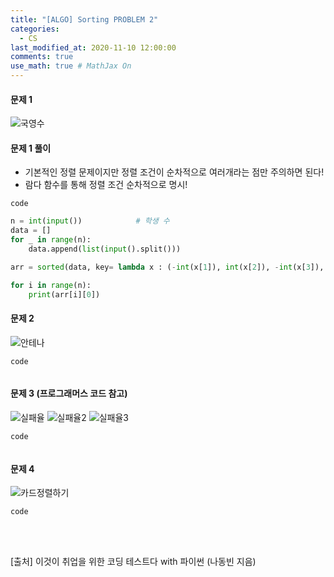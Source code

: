 ```yaml
---
title: "[ALGO] Sorting PROBLEM 2"
categories: 
  - CS
last_modified_at: 2020-11-10 12:00:00
comments: true
use_math: true # MathJax On
---
```


#### 문제 1
![국영수](https://user-images.githubusercontent.com/62474292/101992899-b4a27100-3cf9-11eb-8ef6-bdd53f433e3c.JPG)

#### 문제 1 풀이
- 기본적인 정렬 문제이지만 정렬 조건이 순차적으로 여러개라는 점만 주의하면 된다!
- 람다 함수를 통해 정렬 조건 순차적으로 명시!

`code`
```py
n = int(input())            # 학생 수
data = []
for _ in range(n):
    data.append(list(input().split()))

arr = sorted(data, key= lambda x : (-int(x[1]), int(x[2]), -int(x[3]), x[0]))

for i in range(n):
    print(arr[i][0])
```

#### 문제 2
![안테나](https://user-images.githubusercontent.com/62474292/101992900-b53b0780-3cf9-11eb-8362-04a1c1c9f15d.JPG)

`code`
```py

```

#### 문제 3 (프로그래머스 코드 참고)
![실패율](https://user-images.githubusercontent.com/62474292/101992898-b409da80-3cf9-11eb-8bff-0faea5e5f1e6.JPG)
![실패율2](https://user-images.githubusercontent.com/62474292/101992897-b409da80-3cf9-11eb-8459-874b37874cfa.JPG)
![실패율3](https://user-images.githubusercontent.com/62474292/101992896-b3714400-3cf9-11eb-9356-9270d8cdab38.JPG)

`code`
```py

```

#### 문제 4
![카드정렬하기](https://user-images.githubusercontent.com/62474292/101992894-b2401700-3cf9-11eb-998c-0dfbc864ee33.JPG)

`code`
```py

```
<br><br>
[출처] 이것이 취업을 위한 코딩 테스트다 with 파이썬 (나동빈 지음)
